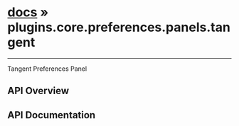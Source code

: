 # [docs](index.md) » plugins.core.preferences.panels.tangent
---

Tangent Preferences Panel

## API Overview

## API Documentation

